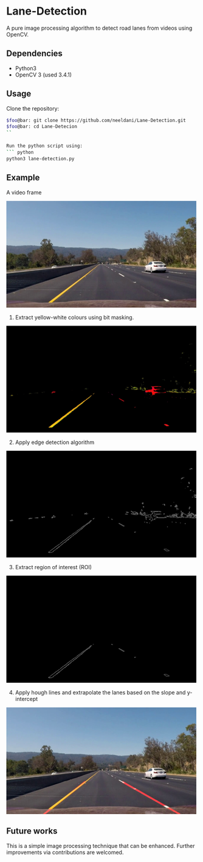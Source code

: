 # Lane-Detection
A pure image processing algorithm to detect road lanes from videos using OpenCV.

<h2> Dependencies </h2>
<ul>
  <li> Python3 </li>
  <li> OpenCV 3 (used 3.4.1) </li>
</ul>

<h2> Usage </h2>

Clone the repository:
``` sh
$foo@bar: git clone https://github.com/neeldani/Lane-Detection.git
$foo@bar: cd Lane-Detecion
``

Run the python script using:
``` python 
python3 lane-detection.py
```

<h2> Example </h2>

A video frame 

<img src="https://github.com/neeldani/Lane-Detection/blob/master/snapshots/video_frame/400.jpg" width="500">
<br />

1) Extract yellow-white colours using bit masking.

<img src="https://github.com/neeldani/Lane-Detection/blob/master/snapshots/yellow_white/400.jpg" width="500">
<br />

2) Apply edge detection algorithm

<img src="https://github.com/neeldani/Lane-Detection/blob/master/snapshots/canny/400.jpg" width="500">
<br />

3) Extract region of interest (ROI)

<img src="https://github.com/neeldani/Lane-Detection/blob/master/snapshots/roi/400.jpg" width="500">
<br />

4) Apply hough lines and extrapolate the lanes based on the slope and y-intercept

<img src="https://github.com/neeldani/Lane-Detection/blob/master/snapshots/line_img/400.jpg" width="500">
<br />


<h2> Future works </h2>

This is a simple image processing technique that can be enhanced. Further improvements via contributions are welcomed.
